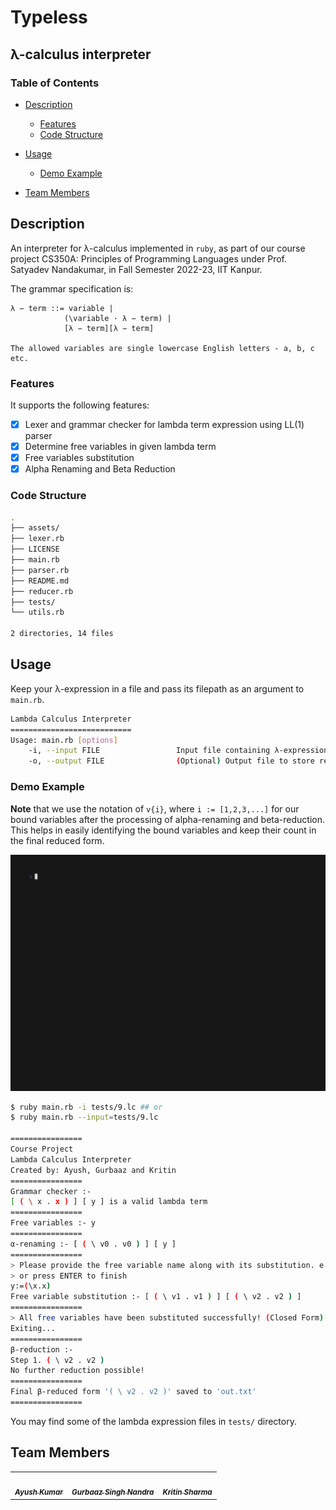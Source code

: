 # Typeless 
## λ-calculus interpreter

### Table of Contents

- [Description](#description)
  - [Features](#features)
  - [Code Structure](#code-structure)

- [Usage](#usage)
  - [Demo Example](#demo-example)

- [Team Members](#team-members)

## Description

An interpreter for λ-calculus implemented in `ruby`, as part of our course project CS350A: Principles of Programming Languages under Prof. Satyadev Nandakumar, in Fall Semester 2022-23, IIT Kanpur.

The grammar specification is:
```
λ − term ::= variable |
            (\variable · λ − term) |
            [λ − term][λ − term]

The allowed variables are single lowercase English letters - a, b, c etc.
```

### Features

It supports the following features:

- [x] Lexer and grammar checker for lambda term expression using LL(1) parser
- [x] Determine free variables in given lambda term
- [x] Free variables substitution
- [x] Alpha Renaming and Beta Reduction

### Code Structure

```bash
.
├── assets/
├── lexer.rb
├── LICENSE
├── main.rb
├── parser.rb
├── README.md
├── reducer.rb
├── tests/
└── utils.rb

2 directories, 14 files
```

## Usage

Keep your λ-expression in a file and pass its filepath as an argument to `main.rb`.

```bash
Lambda Calculus Interpreter
===========================
Usage: main.rb [options]
    -i, --input FILE                 Input file containing λ-expression
    -o, --output FILE                (Optional) Output file to store reduced λ-expression. Default: out.txt
```

### Demo Example

**Note** that we use the notation of `v{i}`, where `i := [1,2,3,...]` for our bound variables after the processing of alpha-renaming and beta-reduction. This helps in easily identifying the bound variables and keep their count in the final reduced form.

![](assets/demo.gif)

```bash
$ ruby main.rb -i tests/9.lc ## or
$ ruby main.rb --input=tests/9.lc

================
Course Project
Lambda Calculus Interpreter
Created by: Ayush, Gurbaaz and Kritin
================
Grammar checker :- 
[ ( \ x . x ) ] [ y ] is a valid lambda term
================
Free variables :- y 
================
α-renaming :- [ ( \ v0 . v0 ) ] [ y ]
================
> Please provide the free variable name along with its substitution. e.g. x:=M denotes replacing free occurences of x with lambda term M
> or press ENTER to finish
y:=(\x.x)
Free variable substitution :- [ ( \ v1 . v1 ) ] [ ( \ v2 . v2 ) ]
================
> All free variables have been substituted successfully! (Closed Form)
Exiting...
================
β-reduction :- 
Step 1. ( \ v2 . v2 )
No further reduction possible!
================
Final β-reduced form '( \ v2 . v2 )' saved to 'out.txt'
================
```

You may find some of the lambda expression files in `tests/` directory.

## Team Members

<table>
  <tr>
    <td align="center"><a href="https://github.com/kumayu0108"><img src="https://github.com/kumayu0108.png" width="100px;" alt=""/><br /><sub><b><i>Ayush Kumar</i></b></sub></a></td>
   <td align="center"><a href="https://github.com/gurbaaz27"><img src="https://github.com/gurbaaz27.png" width="100px;" alt=""/><br /><sub><b><i>Gurbaaz Singh Nandra</i></b></sub></a></td>
    <td align="center"><a href="https://github.com/kritinsharma"><img src=""https://github.com/kritinsharma.png"" width="100px;" alt=""/><br /><sub><b><i>Kritin Sharma</i></b></sub></a></td>
  </tr>
</table>
